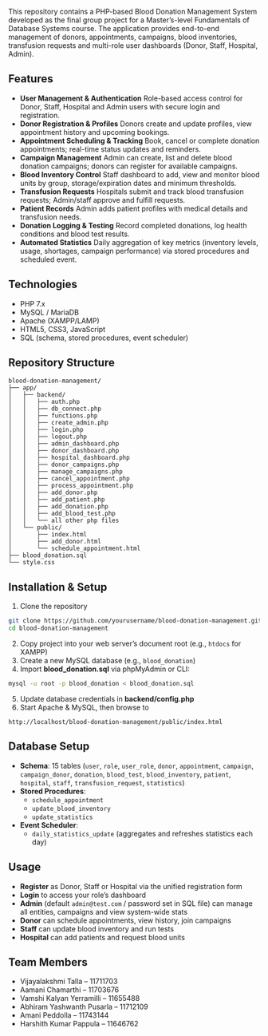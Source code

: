 This repository contains a PHP-based Blood Donation Management System developed as the final group project for a Master’s-level Fundamentals of Database Systems course. The application provides end-to-end management of donors, appointments, campaigns, blood inventories, transfusion requests and multi-role user dashboards (Donor, Staff, Hospital, Admin).

## Features

- **User Management \& Authentication**
Role-based access control for Donor, Staff, Hospital and Admin users with secure login and registration.
- **Donor Registration \& Profiles**
Donors create and update profiles, view appointment history and upcoming bookings.
- **Appointment Scheduling \& Tracking**
Book, cancel or complete donation appointments; real-time status updates and reminders.
- **Campaign Management**
Admin can create, list and delete blood donation campaigns; donors can register for available campaigns.
- **Blood Inventory Control**
Staff dashboard to add, view and monitor blood units by group, storage/expiration dates and minimum thresholds.
- **Transfusion Requests**
Hospitals submit and track blood transfusion requests; Admin/staff approve and fulfill requests.
- **Patient Records**
Admin adds patient profiles with medical details and transfusion needs.
- **Donation Logging \& Testing**
Record completed donations, log health conditions and blood test results.
- **Automated Statistics**
Daily aggregation of key metrics (inventory levels, usage, shortages, campaign performance) via stored procedures and scheduled event.


## Technologies

- PHP 7.x
- MySQL / MariaDB
- Apache (XAMPP/LAMP)
- HTML5, CSS3, JavaScript
- SQL (schema, stored procedures, event scheduler)


## Repository Structure

```
blood-donation-management/
├── app/
│   ├── backend/
│   │   ├── auth.php
│   │   ├── db_connect.php
│   │   ├── functions.php
│   │   ├── create_admin.php
│   │   ├── login.php
│   │   ├── logout.php
│   │   ├── admin_dashboard.php
│   │   ├── donor_dashboard.php
│   │   ├── hospital_dashboard.php
│   │   ├── donor_campaigns.php
│   │   ├── manage_campaigns.php
│   │   ├── cancel_appointment.php
│   │   ├── process_appointment.php
│   │   ├── add_donor.php
│   │   ├── add_patient.php
│   │   ├── add_donation.php
│   │   ├── add_blood_test.php
│   │   └── all other php files
│   └── public/
│       ├── index.html
│       ├── add_donor.html
│       └── schedule_appointment.html
├── blood_donation.sql
└── style.css

```


## Installation \& Setup

1. Clone the repository

```bash
git clone https://github.com/yourusername/blood-donation-management.git
cd blood-donation-management
```

2. Copy project into your web server’s document root (e.g., `htdocs` for XAMPP)
3. Create a new MySQL database (e.g., `blood_donation`)
4. Import **blood_donation.sql** via phpMyAdmin or CLI:

```bash
mysql -u root -p blood_donation < blood_donation.sql
```

5. Update database credentials in **backend/config.php**
6. Start Apache \& MySQL, then browse to

```
http://localhost/blood-donation-management/public/index.html
```


## Database Setup

- **Schema**: 15 tables (`user`, `role`, `user_role`, `donor`, `appointment`, `campaign`, `campaign_donor`, `donation`, `blood_test`, `blood_inventory`, `patient`, `hospital`, `staff`, `transfusion_request`, `statistics`)
- **Stored Procedures**:
    - `schedule_appointment`
    - `update_blood_inventory`
    - `update_statistics`
- **Event Scheduler**:
    - `daily_statistics_update` (aggregates and refreshes statistics each day)


## Usage

- **Register** as Donor, Staff or Hospital via the unified registration form
- **Login** to access your role’s dashboard
- **Admin** (default `admin@test.com` / password set in SQL file) can manage all entities, campaigns and view system-wide stats
- **Donor** can schedule appointments, view history, join campaigns
- **Staff** can update blood inventory and run tests
- **Hospital** can add patients and request blood units


## Team Members

- Vijayalakshmi Talla – 11711703
- Aamani Chamarthi – 11703676
- Vamshi Kalyan Yerramilli – 11655488
- Abhiram Yashwanth Pusarla – 11712109
- Amani Peddolla – 11743144
- Harshith Kumar Pappula – 11646762


